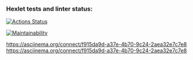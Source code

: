 ### Hexlet tests and linter status:
[![Actions Status](https://github.com/fzxcvbn/php-project-45/actions/workflows/hexlet-check.yml/badge.svg)](https://github.com/fzxcvbn/php-project-45/actions)

[![Maintainability](https://api.codeclimate.com/v1/badges/deb09a286a47efaf7059/maintainability)](https://codeclimate.com/github/fzxcvbn/php-project-45/maintainability)

https://asciinema.org/connect/f915da9d-a37e-4b70-9c24-2aea32e7c7e8
https://asciinema.org/connect/f915da9d-a37e-4b70-9c24-2aea32e7c7e8
